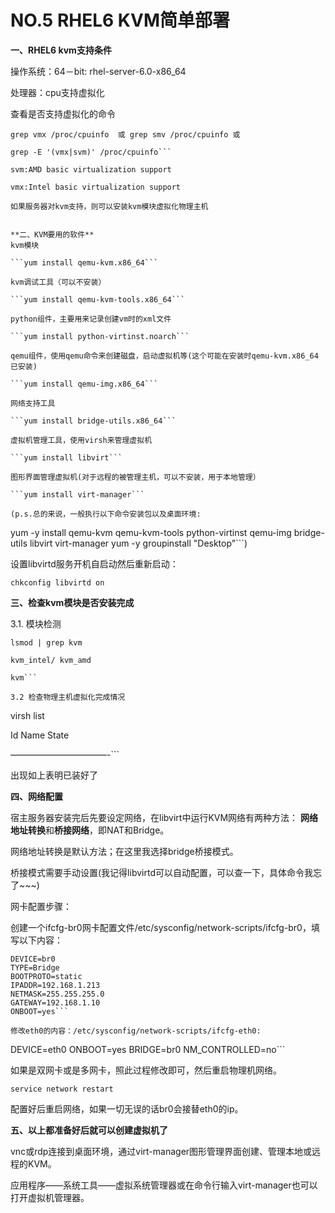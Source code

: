 # NO.5 RHEL6 KVM简单部署

**一、RHEL6 kvm支持条件**

操作系统：64－bit:  rhel-server-6.0-x86_64

处理器：cpu支持虚拟化

查看是否支持虚拟化的命令

```
grep vmx /proc/cpuinfo  或 grep smv /proc/cpuinfo 或

grep -E '(vmx|svm)' /proc/cpuinfo```

svm:AMD basic virtualization support

vmx:Intel basic virtualization support

如果服务器对kvm支持，则可以安装kvm模块虚拟化物理主机


**二、KVM要用的软件**
kvm模块

```yum install qemu-kvm.x86_64```

kvm调试工具（可以不安装）

```yum install qemu-kvm-tools.x86_64```

python组件，主要用来记录创建vm时的xml文件

```yum install python-virtinst.noarch```

qemu组件，使用qemu命令来创建磁盘，启动虚拟机等(这个可能在安装时qemu-kvm.x86_64已安装)

```yum install qemu-img.x86_64```

网络支持工具

```yum install bridge-utils.x86_64```

虚拟机管理工具，使用virsh来管理虚拟机

```yum install libvirt```

图形界面管理虚拟机(对于远程的被管理主机，可以不安装，用于本地管理）

```yum install virt-manager```

(p.s.总的来说，一般执行以下命令安装包以及桌面环境:

```
yum -y install qemu-kvm qemu-kvm-tools python-virtinst qemu-img bridge-utils libvirt virt-manager
yum -y groupinstall "Desktop"```)


设置libvirtd服务开机自启动然后重新启动：

```chkconfig libvirtd on```


**三、检查kvm模块是否安装完成**

3.1. 模块检测

```
lsmod | grep kvm

kvm_intel/ kvm_amd

kvm```

3.2 检查物理主机虚拟化完成情况

```
virsh list

Id Name                 State

———————————-```

出现如上表明已装好了


**四、网络配置**

宿主服务器安装完后先要设定网络，在libvirt中运行KVM网络有两种方法：
**网络地址转换**和**桥接网络**，即NAT和Bridge。

网络地址转换是默认方法；在这里我选择bridge桥接模式。

桥接模式需要手动设置(我记得libvirtd可以自动配置，可以查一下，具体命令我忘了~~~)

网卡配置步骤：

创建一个ifcfg-br0网卡配置文件/etc/sysconfig/network-scripts/ifcfg-br0，填写以下内容：
```
DEVICE=br0
TYPE=Bridge
BOOTPROTO=static
IPADDR=192.168.1.213
NETMASK=255.255.255.0
GATEWAY=192.168.1.10
ONBOOT=yes```

修改eth0的内容：/etc/sysconfig/network-scripts/ifcfg-eth0:
```
DEVICE=eth0
ONBOOT=yes
BRIDGE=br0
NM_CONTROLLED=no```

如果是双网卡或是多网卡，照此过程修改即可，然后重启物理机网络。

```service network restart```

配置好后重启网络，如果一切无误的话br0会接替eth0的ip。


**五、以上都准备好后就可以创建虚拟机了**

vnc或rdp连接到桌面环境，通过virt-manager图形管理界面创建、管理本地或远程的KVM。

应用程序――系统工具――虚拟系统管理器或在命令行输入virt-manager也可以打开虚拟机管理器。